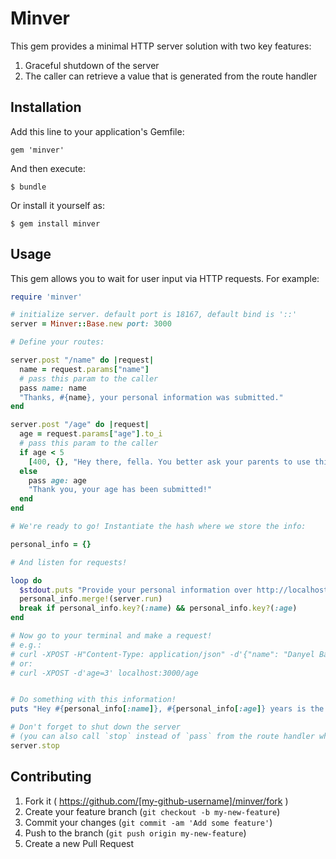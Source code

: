 # Minver

This gem provides a minimal HTTP server solution with two key features:

1. Graceful shutdown of the server
2. The caller can retrieve a value that is generated from the route handler

## Installation

Add this line to your application's Gemfile:

    gem 'minver'

And then execute:

    $ bundle

Or install it yourself as:

    $ gem install minver

## Usage

This gem allows you to wait for user input via HTTP requests. For example:

```ruby
require 'minver'

# initialize server. default port is 18167, default bind is '::'
server = Minver::Base.new port: 3000

# Define your routes:

server.post "/name" do |request|
  name = request.params["name"]
  # pass this param to the caller
  pass name: name
  "Thanks, #{name}, your personal information was submitted."
end

server.post "/age" do |request|
  age = request.params["age"].to_i
  # pass this param to the caller
  if age < 5
    [400, {}, "Hey there, fella. You better ask your parents to use this app instead."]
  else
    pass age: age
    "Thank you, your age has been submitted!"
  end
end

# We're ready to go! Instantiate the hash where we store the info:

personal_info = {}

# And listen for requests!

loop do
  $stdout.puts "Provide your personal information over http://localhost:3000/name and /age"
  personal_info.merge!(server.run)
  break if personal_info.key?(:name) && personal_info.key?(:age)
end

# Now go to your terminal and make a request!
# e.g.:
# curl -XPOST -H"Content-Type: application/json" -d'{"name": "Danyel Bayraktar"}' localhost:3000/name
# or:
# curl -XPOST -d'age=3' localhost:3000/age


# Do something with this information!
puts "Hey #{personal_info[:name]}, #{personal_info[:age]} years is the best age to be starring my repo!"

# Don't forget to shut down the server
# (you can also call `stop` instead of `pass` from the route handler while still providing a value):
server.stop
```

## Contributing

1. Fork it ( https://github.com/[my-github-username]/minver/fork )
2. Create your feature branch (`git checkout -b my-new-feature`)
3. Commit your changes (`git commit -am 'Add some feature'`)
4. Push to the branch (`git push origin my-new-feature`)
5. Create a new Pull Request

